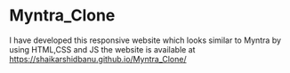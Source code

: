 # Myntra_Clone
I have developed this responsive website which looks similar to Myntra by using HTML,CSS and JS the website is available at https://shaikarshidbanu.github.io/Myntra_Clone/
